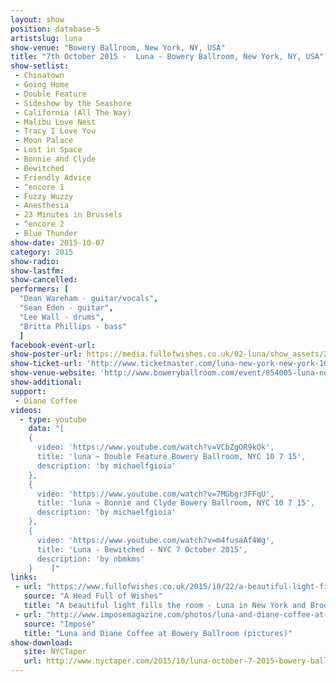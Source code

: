 ```yaml
---
layout: show
position: database-5
artistslug: luna
show-venue: "Bowery Ballroom, New York, NY, USA"
title: "7th October 2015 -  Luna - Bowery Ballroom, New York, NY, USA"
show-setlist:
 - Chinatown
 - Going Home
 - Double Feature
 - Sideshow by the Seashore
 - California (All The Way)
 - Malibu Love Nest
 - Tracy I Love You
 - Moon Palace
 - Lost in Space
 - Bonnie and Clyde
 - Bewitched
 - Friendly Advice
 - ^encore 1
 - Fuzzy Wuzzy
 - Anesthesia
 - 23 Minutes in Brussels
 - ^encore 2
 - Blue Thunder
show-date: 2015-10-07
category: 2015
show-radio:
show-lastfm:
show-cancelled:
performers: [
  "Dean Wareham - guitar/vocals",
  "Sean Eden - guitar",
  "Lee Wall - drums",
  "Britta Phillips - bass"
  ]
facebook-event-url:
show-poster-url: https://media.fullofwishes.co.uk/02-luna/show_assets/2015-10/2015-10-luna-poster-us-part-1-strawberryluna.jpg
show-ticket-url: 'http://www.ticketmaster.com/luna-new-york-new-york-10-07-2015/event/00004EA70605A182?artistid=733769&majorcatid=10001&minorcatid=60'
show-venue-website: 'http://www.boweryballroom.com/event/854005-luna-new-york'
show-additional:
support:
 - Diane Coffee
videos:
  - type: youtube
    data: "[
    {
      video: 'https://www.youtube.com/watch?v=VCbZgOR9kOk',
      title: 'luna ~ Double Feature Bowery Ballroom, NYC 10 7 15',
      description: 'by michaelfgioia'
    },
    {
      video: 'https://www.youtube.com/watch?v=7MGbgr3FFqU',
      title: 'luna ~ Bonnie and Clyde Bowery Ballroom, NYC 10 7 15',
      description: 'by michaelfgioia'
    },
    {
      video: 'https://www.youtube.com/watch?v=m4fusaAf4Wg',
      title: 'Luna - Bewitched - NYC 7 October 2015',
      description: 'by nbmkms'
    }    ]"
links:
 - url: "https://www.fullofwishes.co.uk/2015/10/22/a-beautiful-light-fills-the-room-luna-in-ny-and-brooklyn-part-one/"
   source: "A Head Full of Wishes"
   title: "A beautiful light fills the room - Luna in New York and Brooklyn, part one: Wednesday"
 - url: "http://www.imposemagazine.com/photos/luna-and-diane-coffee-at-bowery-ballroom#13"
   source: "Impose"
   title: "Luna and Diane Coffee at Bowery Ballroom (pictures)"
show-download:
   site: NYCTaper
   url: http://www.nyctaper.com/2015/10/luna-october-7-2015-bowery-ballroom-flacmp3streaming/
---
```

